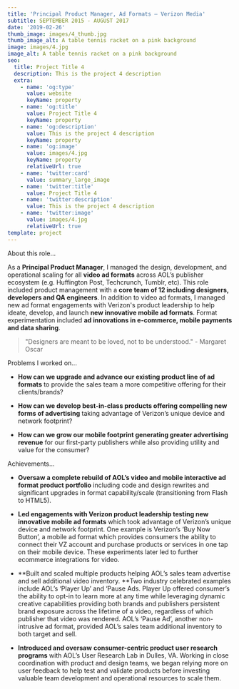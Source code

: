 ```yaml
---
title: 'Principal Product Manager, Ad Formats — Verizon Media'
subtitle: SEPTEMBER 2015 - AUGUST 2017
date: '2019-02-26'
thumb_image: images/4_thumb.jpg
thumb_image_alt: A table tennis racket on a pink background
image: images/4.jpg
image_alt: A table tennis racket on a pink background
seo:
  title: Project Title 4
  description: This is the project 4 description
  extra:
    - name: 'og:type'
      value: website
      keyName: property
    - name: 'og:title'
      value: Project Title 4
      keyName: property
    - name: 'og:description'
      value: This is the project 4 description
      keyName: property
    - name: 'og:image'
      value: images/4.jpg
      keyName: property
      relativeUrl: true
    - name: 'twitter:card'
      value: summary_large_image
    - name: 'twitter:title'
      value: Project Title 4
    - name: 'twitter:description'
      value: This is the project 4 description
    - name: 'twitter:image'
      value: images/4.jpg
      relativeUrl: true
template: project
---
```

About this role...

As a **Principal Product Manager**, I managed the design, development, and operational scaling for all **video ad formats** across AOL’s publisher ecosystem (e.g. Huffington Post, Techcrunch, Tumblr, etc). This role included product management with a **core team of 12 including designers, developers and QA engineers**. In addition to video ad formats, I managed new ad format engagements with Verizon's product leadership to help ideate, develop, and launch **new innovative mobile ad formats**. Format experimentation included **ad innovations in e-commerce, mobile payments and data sharing**.

> "Designers are meant to be loved, not to be understood." - Margaret Oscar

Problems I worked on...

*   **How can we upgrade and advance our existing product line of ad formats** to provide the sales team a more competitive offering for their clients/brands? 

*   **How can we develop best-in-class products offering compelling new forms of advertising** taking advantage of Verizon’s unique device and network footprint? 

*   **How can we grow our mobile footprint generating greater advertising revenue** for our first-party publishers while also providing utility and value for the consumer?

Achievements...

*   **Oversaw a complete rebuild of AOL’s video and mobile interactive ad format product portfolio** including code and design rewrites and significant upgrades in format capability/scale (transitioning from Flash to HTML5).


*   **Led engagements with Verizon product leadership testing new innovative mobile ad formats** which took advantage of Verizon’s unique device and network footprint. One example is Verizon’s ‘Buy Now Button’, a mobile ad format which provides consumers the ability to connect their VZ account and purchase products or services in one tap on their mobile device. These experiments later led to further ecommerce integrations for video.

<!---->

*   **Built and scaled multiple products helping AOL’s sales team advertise and sell additional video inventory. **Two industry celebrated examples include AOL’s ‘Player Up’ and ‘Pause Ads. Player Up offered consumer’s the ability to opt-in to learn more at any time while leveraging dynamic creative capabilities providing both brands and publishers persistent brand exposure across the lifetime of a video, regardless of which publisher that video was rendered. AOL’s ‘Pause Ad’, another non-intrusive ad format, provided AOL’s sales team additional inventory to both target and sell.

<!---->

*   **Introduced and oversaw** **consumer-centric product user research programs** with AOL’s User Research Lab in Dulles, VA. Working in close coordination with product and design teams, we began relying more on user feedback to help test and validate products before investing valuable team development and operational resources to scale them.


